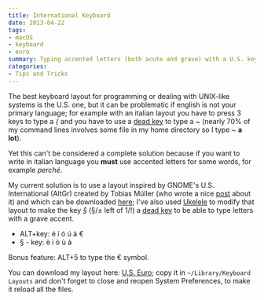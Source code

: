 ```yaml
---
title: International Keyboard
date: 2013-04-22
tags:
- macOS
- keyboard
- euro
summary: Typing accented letters (both acute and grave) with a U.S. keyboard layout.
categories:
- Tips and Tricks
---
```


The best keyboard layout for programming or dealing with UNIX-like
systems is the U.S. one, but it can be problematic if english is not
your primary language; for example with an italian layout you have to
press 3 keys to type a *{* and you have to use a [dead key](http://en.wikipedia.org/wiki/Keyboard_layout#Dead_keys)
to type a
*\~* (nearly 70% of my command lines involves some file in my home
directory so I type *\~* **a lot**).

Yet this can't be considered a complete solution because if you want to
write in italian language you **must** use accented letters for some
words, for example *perché*.

My current solution is to use a layout inspired by GNOME's
U.S. International
(AltGr) created by Tobias Müller (who wrote a nice
[post](http://www.twam.info/hardware/us-international-on-os-x) about it)
and which can be downloaded
[here](http://www.twam.info/wp-content/uploads/2010/08/U.S.%20International%20wo%20dead%20keys.keylayout);
I've also used
[Ukelele](http://scripts.sil.org/cms/scripts/page.php?site_id=nrsi&id=ukelele)
to modify that layout to make the key *§* (§/± left of 1/!) a [dead key](http://en.wikipedia.org/wiki/Keyboard_layout#Dead_keys) to be able
to type letters with a grave accent.

- ALT+key: é í ó ú á €
- § - key: è ì ò ù à

Bonus feature: ALT+5 to type the € symbol.

You can download my layout here: [U.S. Euro](/attachments/us_euro.keylayout); copy it in
`~/Library/Keyboard Layouts` and don't forget to close and reopen System
Preferences, to make it reload all the files.
